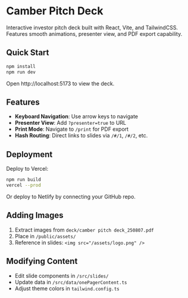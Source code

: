 # Camber Pitch Deck

Interactive investor pitch deck built with React, Vite, and TailwindCSS. Features smooth animations, presenter view, and PDF export capability.

## Quick Start

```bash
npm install
npm run dev
```

Open http://localhost:5173 to view the deck.

## Features

- **Keyboard Navigation**: Use arrow keys to navigate
- **Presenter View**: Add `?presenter=true` to URL
- **Print Mode**: Navigate to `/print` for PDF export
- **Hash Routing**: Direct links to slides via `/#/1`, `/#/2`, etc.

## Deployment

Deploy to Vercel:
```bash
npm run build
vercel --prod
```

Or deploy to Netlify by connecting your GitHub repo.

## Adding Images

1. Extract images from `deck/camber pitch deck_250807.pdf`
2. Place in `/public/assets/`
3. Reference in slides: `<img src="/assets/logo.png" />`

## Modifying Content

- Edit slide components in `/src/slides/`
- Update data in `/src/data/onePagerContent.ts`
- Adjust theme colors in `tailwind.config.ts`